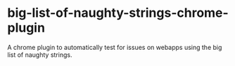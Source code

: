 # big-list-of-naughty-strings-chrome-plugin
A chrome plugin to automatically test for issues on webapps using the big list of naughty strings.
